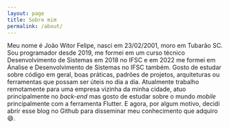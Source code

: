 ```yaml
---
layout: page
title: Sobre mim
permalink: /about/
---
```


Meu nome é João Witor Felipe, nasci em 23/02/2001, moro em Tubarão SC. Sou programador desde 2019, me formei em um curso técnico Desenvolvimento de Sistemas em 2018 no IFSC e em 2022 me formei em Ánalise e Desenvolvimento de Sistemas no IFSC também.
Gosto de estudar sobre código em geral, boas práticas, padrões de projetos, arquiteturas ou ferramentas que possam ser úteis no dia a dia. Atualmente trabalho remotamente para uma empresa vizinha da minha cidade, atuo principalmente no <i>back-end</i> mas gosto de estudar sobre o mundo <i>mobile</i> principalmente com a ferramenta Flutter. E agora, por algum motivo, decidi abrir esse blog no Github para disseminar meu conhecimento que adquiro &#128516;.
